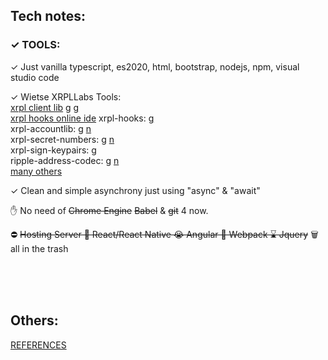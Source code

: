 
## Tech notes:


### ✓ TOOLS:

 ✓ Just vanilla typescript, es2020, html, bootstrap, nodejs, npm, visual studio code<br/>

 ✓ Wietse XRPLLabs Tools:<br/>
    [xrpl client lib](https://xrpl.org/) [g](https://github.com/XRPLF/xrpl.js) [g](https://github.com/XRPL-Labs/xrpl-client)<br/>
    [xrpl hooks online ide](http://hooks.xrpl.org) xrpl-hooks: [g](https://github.com/RichardAH/xrpl.js)<br/>
    xrpl-accountlib: [g](https://github.com/WietseWind/xrpl-accountlib) [n](https://www.npmjs.com/package/xrpl-accountlib)<br/>
    xrpl-secret-numbers: [g](https://github.com/WietseWind/xrpl-secret-numbers) [n](https://www.npmjs.com/package/xrpl-secret-numbers)<br/>
    xrpl-sign-keypairs: [g](https://github.com/XRPL-Labs/xrpl-sign-keypairs)<br>
    ripple-address-codec: [g](https://github.com/XRPLF/xrpl.js/tree/main/packages/ripple-address-codec) [n](https://www.npmjs.com/package/ripple-address-codec)<br>
    [many others](https://github.com/f1f47a23?tab=stars)<br/>

 ✓ Clean and simple asynchrony just using "async" & "await" <br/>
 

 ✋ No need of ~~Chrome Engine~~  ~~Babel~~ & ~~git~~ 4 now.<br/>

 ⛔ ~~Hosting Server   💩 React/React Native   😭 Angular   🦴  Webpack   ⌛ Jquery~~ 🗑️ all in the trash<br/>
 
 
 
<br/><br/><br/>
## Others:

 [REFERENCES](https://github.com/f1f47a23/z1x-xrp-wallet/blob/main/docs/awesome-references.md)

